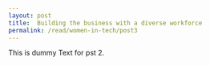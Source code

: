 ```yaml
---
layout: post
title:  Building the business with a diverse workforce
permalink: /read/women-in-tech/post3
---
```

This is dummy Text for pst 2.
